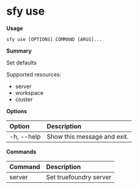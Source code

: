 # sfy use

**Usage**

`sfy use [OPTIONS] COMMAND [ARGS]...`

**Summary**

Set defaults

Supported resources:
- server
- workspace
- cluster

**Options**

| **Option** | **Description** |
| :--- | :--- |
| -h, --help | Show this message and exit. |

**Commands**

| **Command** | **Description** |
| :--- | :--- |
| server | Set truefoundry server |
